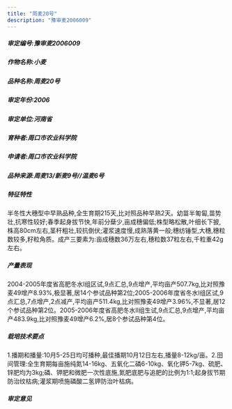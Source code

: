 ```yaml
---
title: "周麦20号"
description: "豫审麦2006009"
---
```

##### 审定编号:豫审麦2006009

##### 作物名称:小麦

##### 品种名称:周麦20号

##### 审定年份:2006

##### 审定单位:河南省

##### 育种者:周口市农业科学院

##### 申请者:周口市农业科学院

##### 品种来源:周麦13/新麦9号//温麦6号

##### 特征特性
半冬性大穗型中早熟品种,全生育期215天,比对照品种早熟2天。幼苗半匍匐,苗势壮,抗寒性较好;春季起身拔节快,年前分蘖少,亩成穗偏低;株型略松散,叶细长下披,株高80cm左右,茎秆粗壮,较抗倒伏;灌浆速度慢,成熟落黄一般;穗纺锤型,大穗,穗粒数较多,籽粒角质。成产三要素为:亩成穗数36万左右,穗粒数37粒左右,千粒重42g左右。

##### 产量表现
2004-2005年度省高肥冬水Ⅰ组区试,9点汇总,9点增产,平均亩产507.7kg,比对照豫麦49增产8.93%,极显著,居14个参试品种第2位;2005-2006年度省冬水Ⅰ组区试,9点汇总,7点增产,2点减产,平均亩产511.4kg,比对照豫麦49增产3.96%,不显著,居12个参试品种第2位。2005-2006年度省高肥冬水Ⅱ组生试,9点汇总,9点增产,平均亩产483.9kg,比对照豫麦49增产6.2%,居8个参试品种第4位。

##### 栽培技术要点
1.播期和播量:10月5-25日均可播种,最佳播期10月12日左右,播量8-12kg/亩。2.田间管理:全生育期每亩施纯氮14-16kg、五氧化二磷6-10kg、氧化钾5-7kg、硫肥、锌肥均为3kg;磷、钾肥和微肥一次性底施,氮肥底肥与追肥的比例为1:1;起身拔节期防治纹枯病;灌浆期喷施磷酸二氢钾防治叶枯病。

##### 审定意见

